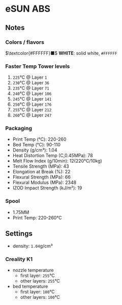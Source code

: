 # eSUN ABS

## Notes

### Colors / flavors

$\textcolor{#FFFFFF}■$ **WHITE**: solid white, `#FFFFFF`

### Faster Temp Tower levels

1. `225`°C @ Layer `1`
2. `230`°C @ Layer `36`
3. `235`°C @ Layer `71`
4. `240`°C @ Layer `106`
5. `245`°C @ Layer `141`
6. `250`°C @ Layer `176`
7. `255`°C @ Layer `212`
8. `260`°C @ Layer `247`

### Packaging

- Print Temp (°C): 220-260
- Bed Temp (°C): 90-110
- Density (g/cm³): 1.04
- Heat Distortion Temp (C,0.45MPa): 78
- Melt Flow Index (g/10min): 12(220°C/10kg)
- Tensile Strength (MPa): 43
- Elongation at Break (%): 22
- Flexural Strength (MPa): 66
- Flexural Modulus (MPa): 2348
- IZOD Impact Strength (kJ/m²): 19

### Spool

- 1.75MM
- Print Temp: 220-260°C

## Settings

- density: `1.04`g/cm³

### Creality K1

- nozzle temperature
    - first layer: `255`°C
    - other layers: `255`°C
- bed temperature
    - first layer: `100`°C
    - other layers: `100`°C
